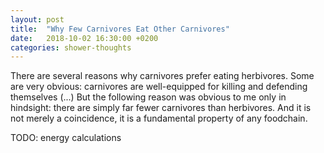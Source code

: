 ```yaml
---
layout: post
title:  "Why Few Carnivores Eat Other Carnivores"
date:   2018-10-02 16:30:00 +0200
categories: shower-thoughts
---
```


There are several reasons why carnivores prefer eating herbivores. Some are very
obvious: carnivores are well-equipped for killing and defending themselves (...)
But the following reason was obvious to me only in hindsight: there are simply
far fewer carnivores than herbivores. And it is not merely a coincidence,
it is a fundamental property of any foodchain.

TODO: energy calculations
